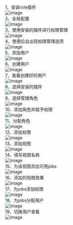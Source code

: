 1、安装role插件  
![image](https://github.com/mykubernetes/linux-install/blob/master/image/jenkins30.png)  
2、全局配置  
![image](https://github.com/mykubernetes/linux-install/blob/master/image/jenkins31.png)  
3、使用安装的插件进行权限管理  
![image](https://github.com/mykubernetes/linux-install/blob/master/image/jenkins32.png)  
4、使用后会出现权限管理选项  
![image](https://github.com/mykubernetes/linux-install/blob/master/image/jenkins33.png)  
5、添加用户  
![image](https://github.com/mykubernetes/linux-install/blob/master/image/jenkins34.png)  
6、创建用户  
![image](https://github.com/mykubernetes/linux-install/blob/master/image/jenkins35.png)  
7、查看创建好的用户  
![image](https://github.com/mykubernetes/linux-install/blob/master/image/jenkins36.png)  
8、选择安装的插件  
![image](https://github.com/mykubernetes/linux-install/blob/master/image/jenkins37.png)  
9、选择管理角色  
![image](https://github.com/mykubernetes/linux-install/blob/master/image/jenkins38.png)  
10、添加角色并赋予权限  
![image](https://github.com/mykubernetes/linux-install/blob/master/image/jenkins39.png)  
11、分配角色  
![image](https://github.com/mykubernetes/linux-install/blob/master/image/jenkins40.png)  
12、添加权限  
![image](https://github.com/mykubernetes/linux-install/blob/master/image/jenkins48.png)  
13、添加视图  
![image](https://github.com/mykubernetes/linux-install/blob/master/image/jenkins41.png)  
14、填写视图名称  
![image](https://github.com/mykubernetes/linux-install/blob/master/image/jenkins42.png)  
15、为该视图添加可用jobs  
![image](https://github.com/mykubernetes/linux-install/blob/master/image/jenkins43.png)  
16、添加的视图效果  
![image](https://github.com/mykubernetes/linux-install/blob/master/image/jenkins44.png)  
17、为jobs添加权限  
![image](https://github.com/mykubernetes/linux-install/blob/master/image/jenkins45.png)  
18、为jobs分配用户  
![image](https://github.com/mykubernetes/linux-install/blob/master/image/jenkins46.png)  
19、切换用户查看  
![image](https://github.com/mykubernetes/linux-install/blob/master/image/jenkins47.png)  

